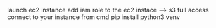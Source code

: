 launch ec2 instance
add iam role to the ec2 instace --> s3 full access
connect to your instance from cmd
pip install python3 venv